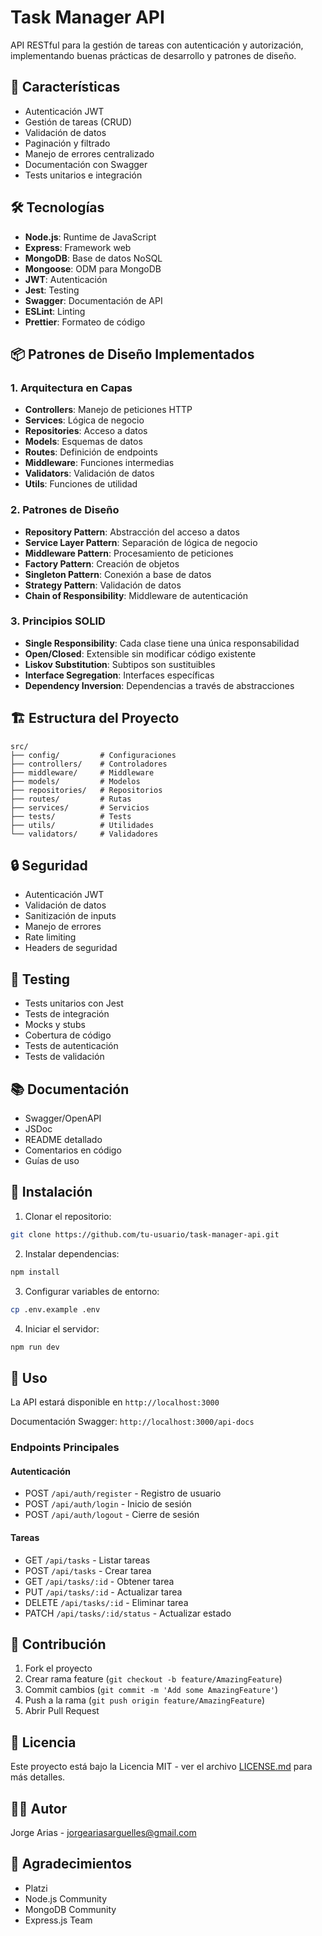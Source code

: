 # Task Manager API

API RESTful para la gestión de tareas con autenticación y autorización, implementando buenas prácticas de desarrollo y patrones de diseño.

## 🚀 Características

- Autenticación JWT
- Gestión de tareas (CRUD)
- Validación de datos
- Paginación y filtrado
- Manejo de errores centralizado
- Documentación con Swagger
- Tests unitarios e integración

## 🛠 Tecnologías

- **Node.js**: Runtime de JavaScript
- **Express**: Framework web
- **MongoDB**: Base de datos NoSQL
- **Mongoose**: ODM para MongoDB
- **JWT**: Autenticación
- **Jest**: Testing
- **Swagger**: Documentación de API
- **ESLint**: Linting
- **Prettier**: Formateo de código

## 📦 Patrones de Diseño Implementados

### 1. Arquitectura en Capas

- **Controllers**: Manejo de peticiones HTTP
- **Services**: Lógica de negocio
- **Repositories**: Acceso a datos
- **Models**: Esquemas de datos
- **Routes**: Definición de endpoints
- **Middleware**: Funciones intermedias
- **Validators**: Validación de datos
- **Utils**: Funciones de utilidad

### 2. Patrones de Diseño

- **Repository Pattern**: Abstracción del acceso a datos
- **Service Layer Pattern**: Separación de lógica de negocio
- **Middleware Pattern**: Procesamiento de peticiones
- **Factory Pattern**: Creación de objetos
- **Singleton Pattern**: Conexión a base de datos
- **Strategy Pattern**: Validación de datos
- **Chain of Responsibility**: Middleware de autenticación

### 3. Principios SOLID

- **Single Responsibility**: Cada clase tiene una única responsabilidad
- **Open/Closed**: Extensible sin modificar código existente
- **Liskov Substitution**: Subtipos son sustituibles
- **Interface Segregation**: Interfaces específicas
- **Dependency Inversion**: Dependencias a través de abstracciones

## 🏗 Estructura del Proyecto

```
src/
├── config/         # Configuraciones
├── controllers/    # Controladores
├── middleware/     # Middleware
├── models/         # Modelos
├── repositories/   # Repositorios
├── routes/         # Rutas
├── services/       # Servicios
├── tests/          # Tests
├── utils/          # Utilidades
└── validators/     # Validadores
```

## 🔒 Seguridad

- Autenticación JWT
- Validación de datos
- Sanitización de inputs
- Manejo de errores
- Rate limiting
- Headers de seguridad

## 🧪 Testing

- Tests unitarios con Jest
- Tests de integración
- Mocks y stubs
- Cobertura de código
- Tests de autenticación
- Tests de validación

## 📚 Documentación

- Swagger/OpenAPI
- JSDoc
- README detallado
- Comentarios en código
- Guías de uso

## 🚀 Instalación

1. Clonar el repositorio:

```bash
git clone https://github.com/tu-usuario/task-manager-api.git
```

2. Instalar dependencias:

```bash
npm install
```

3. Configurar variables de entorno:

```bash
cp .env.example .env
```

4. Iniciar el servidor:

```bash
npm run dev
```

## 📝 Uso

La API estará disponible en `http://localhost:3000`

Documentación Swagger: `http://localhost:3000/api-docs`

### Endpoints Principales

#### Autenticación

- POST `/api/auth/register` - Registro de usuario
- POST `/api/auth/login` - Inicio de sesión
- POST `/api/auth/logout` - Cierre de sesión

#### Tareas

- GET `/api/tasks` - Listar tareas
- POST `/api/tasks` - Crear tarea
- GET `/api/tasks/:id` - Obtener tarea
- PUT `/api/tasks/:id` - Actualizar tarea
- DELETE `/api/tasks/:id` - Eliminar tarea
- PATCH `/api/tasks/:id/status` - Actualizar estado

## 🤝 Contribución

1. Fork el proyecto
2. Crear rama feature (`git checkout -b feature/AmazingFeature`)
3. Commit cambios (`git commit -m 'Add some AmazingFeature'`)
4. Push a la rama (`git push origin feature/AmazingFeature`)
5. Abrir Pull Request

## 📄 Licencia

Este proyecto está bajo la Licencia MIT - ver el archivo [LICENSE.md](LICENSE.md) para más detalles.

## 👨‍💻 Autor

Jorge Arias - [jorgeariasarguelles@gmail.com](mailto:jorgeariasarguelles@gmail.com)

## 🙏 Agradecimientos

- Platzi
- Node.js Community
- MongoDB Community
- Express.js Team
